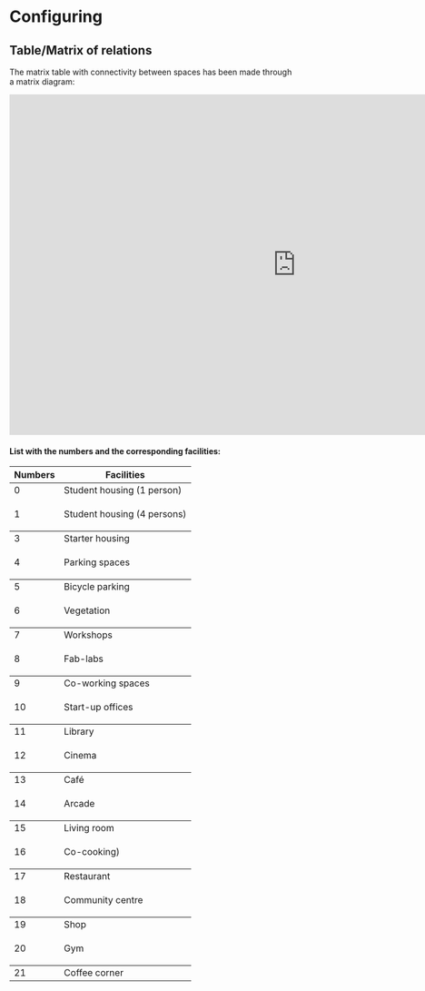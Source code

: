 # Configuring

## Table/Matrix of relations
The matrix table with connectivity between spaces has been made through a matrix diagram:
<iframe src="https://docs.google.com/spreadsheets/d/1nT3sPbFKEY21r9Hv42v0SwnQVx79BrFE3yhQhtEBlBo/edit?usp=sharing" style="width:200%; height:600px;" frameborder="0">
</iframe>

#### List with the numbers and the corresponding facilities:
<table><thead><tr class="header"><th>Numbers</th><th>Facilities</th></tr></thead><tbody><tr class="odd"><td>0<td>Student housing (1 person) </td></tr><tr class="even"><td>1</td><td><p>Student housing (4 persons)</p></td></tr></tbody><tr class="odd"><td>3<td>Starter housing </td></tr><tr class="even"><td>4</td><td><p>Parking spaces</p></td></tr></tbody><tr class="odd"><td>5<td>Bicycle parking </td></tr><tr class="even"><td>6</td><td><p>Vegetation</p></td></tr></tbody><tr class="odd"><td>7<td>Workshops</td></tr><tr class="even"><td>8</td><td><p>Fab-labs</p></td></tr></tbody><tr class="odd"><td>9<td>Co-working spaces </td></tr><tr class="even"><td>10</td><td><p>Start-up offices</p></td></tr></tbody><tr class="odd"><td>11<td>Library </td></tr><tr class="even"><td>12</td><td><p>Cinema</p></td></tr></tbody><tr class="odd"><td>13<td>Café </td></tr><tr class="even"><td>14</td><td><p>Arcade</p></td></tr></tbody><tr class="odd"><td>15<td>Living room </td></tr><tr class="even"><td>16</td><td><p>Co-cooking)</p></td></tr></tbody><tr class="odd"><td>17<td>Restaurant </td></tr><tr class="even"><td>18</td><td><p>Community centre</p></td></tr></tbody><tr class="odd"><td>19<td>Shop </td></tr><tr class="even"><td>20</td><td><p>Gym</p></td></tr></tbody><tr class="odd"><td>21<td>Coffee corner </td></tr>
